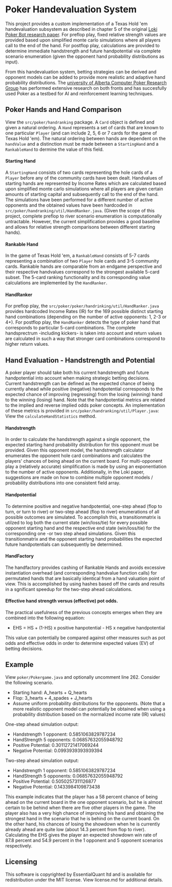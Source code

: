 # Poker Handevaluation System

This project provides a custom implementation of a Texas Hold 'em handevaluation subsystem as described in chapter 5 of the original [Loki Poker Bot research paper](http://poker.cs.ualberta.ca/publications/papp.msc.pdf). For preflop play, fixed relative strength values are provided based upon simplified monte carlo simulations where all players call to the end of the hand. For postflop play, calculations are provided to determine immediate handstrength and future handpotential via complete scenario enumeration (given the opponent hand probability distributions as input).

From this handevaluation system, betting strategies can be derived and opponent models can be added to provide more realistic and adaptive hand probability distributions. The [university of Alberta Computer Poker Research Group](http://poker.cs.ualberta.ca/) has performed extensive research on both fronts and has succesfully used Poker as a testbed for AI and reinforcement learning techniques.

## Poker Hands and Hand Comparison
View the `src/poker/handranking` package. A `Card` object is defined and given a natural ordering. A `Hand` represents a set of cards that are known to one particular `Player` (and can include 2, 5, 6 or 7 cards for the game of Texas Hold 'em). The natural ordering between hands are dependent on the `handValue` and a distinction must be made between a `StartingHand` and a `RankableHand` to dermine the value of this field.

#### Starting Hand
A `StartingHand` consists of two cards representing the hole cards of a `Player` before any of the community cards have been dealt. Handvalues of starting hands are represented by Income Rates which are calculated based upon simplified monte carlo simulations where all players are given certain amounts of starting capital and subsequently call to the end of the hand. The simulations have been performed for a different number of active opponents and the obtained values have been hardcoded in `src/poker/handranking/util/HandRanker.java`. (Given the scope of this project, complete preflop to river scenario enumeration is computationally untractable. However, the current simplification provides a good baseline and allows for relative strength comparisons between different starting
hands).

#### Rankable Hand
In the game of Texas Hold 'em, a `RankableHand` consists of 5-7 cards representing a combination of two `Player` hole cards and 3-5 community cards. Rankable hands are comparable from an endgame perspective and their respective handvalues correspond to the strongest available 5-card subset. The 5-card ranking functionality and its corresponding value calculations are implemented by the `HandRanker`.

#### HandRanker
For preflop play, the `src/poker/poker/handrinking/util/HandRanker.java` provides hardcoded Income Rates (IR) for the 169 possible distinct starting hand combinations (depending on the number of active opponents: 1, 2-3 or 4+). For postflop play, the `HandRanker` detects the type of poker hand that corresponds to particular 5-card combinations. The complete handsprectrum -including kickers- is taken into account and return values are calculated in such a way that stronger card combinations correspond to higher return values.


## Hand Evaluation - Handstrength and Potential
A poker player should take both his current handstrength and future handpotential into account when making strategic betting decisions. Current handstrength can be defined as the expected chance of being currently ahead while positive (negative) handpotential corresponds to the expected chance of improving (regressing) from the losing (winning) hand to the winning (losing) hand. Note that the handpotential metrics are related to the implied and reverse implied odds poker concepts. An implementation of these metrics is provided in `src/poker/handranking/util/Player.java`: View the `calculateHandStatistics` method.

#### Handstrength
In order to calculate the handstrength against a single opponent, the expected starting hand probability distribution for this opponent must be provided. Given this opponent model, the handstrength calculator enumerates the opponent hole card combinations and calculates the players' chances of being ahead on the current board. For multi-opponent play a (relatively accurate) simplification is made by using an exponentiation to the number of active opponents. Additionally, in the Loki paper, suggestions are made on how to combine multiple opponent models / probability distributions into one consistent field array.

#### Handpotential
To determine positive and negative handpotential, one-step ahead (flop to turn, or turn to river) or two-step ahead (flop to river) enumerations of all possible outcomes are simulated. To accomplish this, a transitionmatrix is utilzed to log both the current state (win/loss/tie) for every possible opponent starting hand and the respective end state (win/loss/tie) for the corresponding one -or two step ahead simulations. Given this transitionmatrix and the opponent starting hand probabilities the expected future handpotentials can subsequently be determined.

#### HandFactory
The handfactory provides cashing of Rankable Hands and avoids excessive instantiation overhead (and corresponding handvalue function calls) for permutated hands that are basically identical from a hand valuation point of view. This is accomplished by using hashes based off the cards and results in a sgnificant speedup for the two-step ahead calculations.

#### Effective hand strength versus (effective) pot odds.
The practical usefulness of the previous concepts emerges when they are combined into the following equation:

- EHS = HS + (1-HS) x positive hanpotential - HS x negative handpotential

This value can potentially be compared against other measures such as pot odds and effective odds in order to determine expected values (EV) of betting decisions.

## Example
View `poker/Pokergame.java` and optionally uncomment line 262. Consider the following scenario.

- Starting hand: A\_hearts + Q\_hearts
- Flop: 3\_hearts + 4\_spades + J\_hearts
- Assume uniform probability distributions for the opponents. (Note that a more realistic opponent model can potentially be obtained when using a probability distribution based on the normalized income rate (IR) values)

One-step ahead simulation output:

- Handstrength 1 opponent: 0.5851063829787234
- HandStrength 5 opponents: 0.06857632055948792
- Positive Potential: 0.30112721417069244
- Negative Potential: 0.0993939393939394

Two-step ahead simulation output:

- Handstrength 1 opponent: 0.5851063829787234
- HandStrength 5 opponents: 0.06857632055948792
- Positive Potential: 0.5050257311126877
- Negative Potential: 0.1433984109873438

This example indicates that the player has a 58 percent chance of being ahead on the current board in the one opponent scenario, but he is almost certain to be behind when there are five other players in the game. The player also has a very high chance of improving his hand and obtaining the strongest hand in the scenario that he is behind on the current board. On the other hand, his chances of losing the showdown when he is currently already ahead are quite low (about 14.3 percent from flop to river). Calculating the EHS gives the player an expected showdown win rate of 87.8 percent and 54.9 percent in the 1 opponent and 5 opponent scenarios respectively.

## Licensing
This software is copyrighted by EssentialQuant ltd and is available for redistribution under the MIT license. View license.md for additional details.